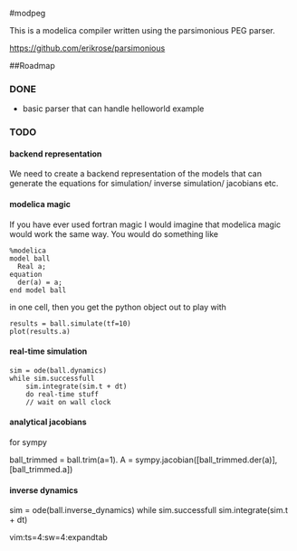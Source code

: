 #modpeg

This is a modelica compiler written using the parsimonious PEG parser.

https://github.com/erikrose/parsimonious

##Roadmap

### DONE

* basic parser that can handle helloworld example

### TODO

#### backend representation

We need to create a backend representation of the models that can generate the equations for simulation/ inverse simulation/ jacobians etc.

#### modelica magic

If you have ever used fortran magic I would imagine that modelica magic would work the same way. You would do something like

    %modelica
    model ball
      Real a;
    equation
      der(a) = a;
    end model ball

in one cell, then you get the python object out to play with

    results = ball.simulate(tf=10)
    plot(results.a)

#### real-time simulation

    sim = ode(ball.dynamics)
    while sim.successfull
        sim.integrate(sim.t + dt)
        do real-time stuff
        // wait on wall clock


#### analytical jacobians

for sympy

ball_trimmed = ball.trim(a=1).
A = sympy.jacobian([ball_trimmed.der(a)],[ball_trimmed.a])

#### inverse dynamics
sim = ode(ball.inverse_dynamics)
while sim.successfull
    sim.integrate(sim.t + dt)

vim:ts=4:sw=4:expandtab
